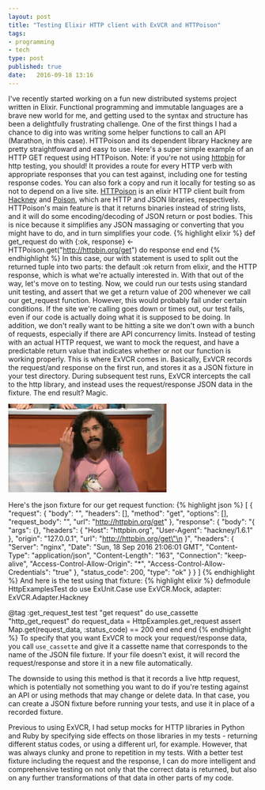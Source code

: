 ```yaml
---
layout: post
title: "Testing Elixir HTTP client with ExVCR and HTTPoison"
tags:
- programming
- tech
type: post
published: true
date:   2016-09-18 13:16
---
```

I've recently started working on a fun new distributed systems project written in Elixir. Functional programming and immutable languages are a brave new world for me, and getting used to the syntax and structure has been a delightfully frustrating challenge. One of the first things I had a chance to dig into was writing some helper functions to call an API (Marathon, in this case). HTTPoison and its dependent library Hackney are pretty straightfoward and easy to use. 
Here's a super simple example of an HTTP GET request using HTTPoison. Note: if you're not using [httpbin](httpbin.org) for http testing, you should! It provides a route for every HTTP verb with appropriate responses that you can test against, including one for testing response codes. You can also fork a copy and run it locally for testing so as not to depend on a live site. 
[HTTPoison](https://github.com/edgurgel/httpoison) is an elixir HTTP client built from [Hackney](https://github.com/benoitc/hackney) and [Poison](https://github.com/devinus/poison), which are HTTP and JSON libraries, respectively. HTTPoison's main feature is that it returns binaries instead of string lists, and it will do some encoding/decoding of JSON return or post bodies. This is nice because it simplifies any JSON massaging or converting that you might have to do, and in turn simplifies your code.
{% highlight elixir %}
  def get_request do
    with {:ok, response} <- HTTPoison.get("http://httpbin.org/get") do
      response
    end
  end
{% endhighlight %}
In this case, our with statement is used to split out the returned tuple into two parts: the default :ok return from elixir, and the HTTP response, which is what we're actually interested in. 
With that out of the way, let's move on to testing. Now, we could run our tests using standard unit testing, and assert that we get a return value of 200 whenever we call our get_request function. However, this would probably fail under certain conditions. If the site we're calling goes down or times out, our test fails, even if our code is actually doing what it is supposed to be doing. In addition, we don't really want to be hitting a site we don't own with a bunch of requests, especially if there are API concurrency limits. Instead of testing with an actual HTTP request, we want to mock the request, and have a predictable return value that indicates whether or not our function is working properly. This is where ExVCR comes in. Basically, ExVCR records the request/and response on the first run, and stores it as a JSON fixture in your test directory. During subsequent test runs, ExVCR intercepts the call to the http library, and instead uses the request/response JSON data in the fixture. The end result? Magic.

![Alt magic](/images/shia-magic.gif)

Here's the json fixture for our get request function:
{% highlight json %}
[
  {
    "request": {
      "body": "",
      "headers": [],
      "method": "get",
      "options": [],
      "request_body": "",
      "url": "http://httpbin.org/get"
    },
    "response": {
      "body": "{
                \"args\": {},
                \"headers\": 
                  {
                    \"Host\": \"httpbin.org\",
                    \"User-Agent\": \"hackney/1.6.1\"
                  },
                \"origin\": \"127.0.0.1\",
                \"url\": \"http://httpbin.org/get\"\n
              }",
      "headers": {
        "Server": "nginx",
        "Date": "Sun, 18 Sep 2016 21:06:01 GMT",
        "Content-Type": "application/json",
        "Content-Length": "163",
        "Connection": "keep-alive",
        "Access-Control-Allow-Origin": "*",
        "Access-Control-Allow-Credentials": "true"
      },
      "status_code": 200,
      "type": "ok"
    }
  }
]
{% endhighlight %}
And here is the test using that fixture:
{% highlight elixir %}
defmodule HttpExamplesTest do
  use ExUnit.Case
  use ExVCR.Mock, adapter: ExVCR.Adapter.Hackney
  
  @tag :get_request_test
  test "get request" do
    use_cassette "http_get_request" do
      request_data = HttpExamples.get_request
      assert Map.get(request_data, :status_code) == 200
    end
  end
end
{% endhighlight %}
To specify that you want ExVCR to mock your request/response data, you call <code>use_cassette</code> and give it a cassette name that corresponds to the name of the JSON file fixture. If your file doesn't exist, it will record the request/response and store it in a new file automatically.

The downside to using this method is that it records a live http request, which is potentially not something you want to do if you're testing against an API or using methods that may change or delete data. In that case, you can create a JSON fixture before running your tests, and use it in place of a recorded fixture.

Previous to using ExVCR, I had setup mocks for HTTP libraries in Python and Ruby by specifying side effects on those libraries in my tests - returning different status codes, or using a different url, for example. However, that was always clunky and prone to repetition in my tests. With a better test fixture including the request and the response, I can do more intelligent and comprehensive testing on not only that the correct data is returned, but also on any further transformations of that data in other parts of my code.
